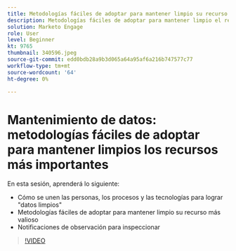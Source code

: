 ```yaml
---
title: Metodologías fáciles de adoptar para mantener limpio su recurso más importante
description: Metodologías fáciles de adoptar para mantener limpio el recurso más importante
solution: Marketo Engage
role: User
level: Beginner
kt: 9765
thumbnail: 340596.jpeg
source-git-commit: edd0bdb28a9b3d065a64a95af6a216b747577c77
workflow-type: tm+mt
source-wordcount: '64'
ht-degree: 0%

---
```


# Mantenimiento de datos: metodologías fáciles de adoptar para mantener limpios los recursos más importantes

En esta sesión, aprenderá lo siguiente:

* Cómo se unen las personas, los procesos y las tecnologías para lograr &quot;datos limpios&quot;
* Metodologías fáciles de adoptar para mantener limpio su recurso más valioso
* Notificaciones de observación para inspeccionar

>[!VIDEO](https://video.tv.adobe.com/v/340596/?quality=12&learn=on)
